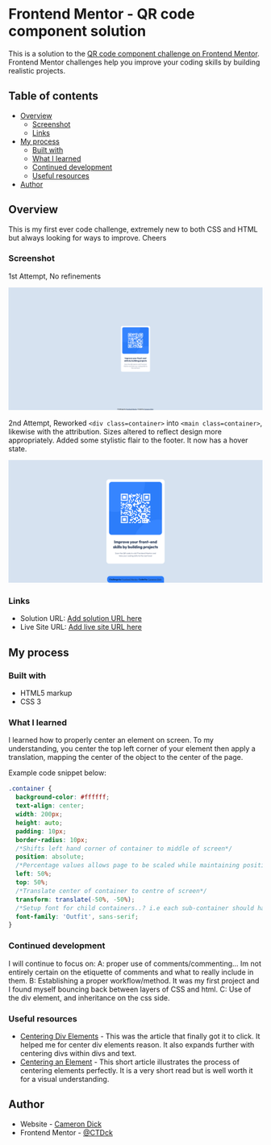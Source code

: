 # Frontend Mentor - QR code component solution

This is a solution to the [QR code component challenge on Frontend Mentor](https://www.frontendmentor.io/challenges/qr-code-component-iux_sIO_H). Frontend Mentor challenges help you improve your coding skills by building realistic projects. 

## Table of contents

- [Overview](#overview)
  - [Screenshot](#screenshot)
  - [Links](#links)
- [My process](#my-process)
  - [Built with](#built-with)
  - [What I learned](#what-i-learned)
  - [Continued development](#continued-development)
  - [Useful resources](#useful-resources)
- [Author](#author)

## Overview

This is my first ever code challenge, extremely new to both CSS and HTML but always looking for ways to improve. Cheers

### Screenshot

1st Attempt, No refinements

![](./final-solution.png)

2nd Attempt, Reworked `<div class=container>` into `<main class=container>`, likewise with the attribution. Sizes altered to reflect design more appropriately. Added some stylistic flair to the footer. It now has a hover state. 

![](./solution-rework.png)

### Links

- Solution URL: [Add solution URL here](https://github.com/CTDck/QR-code-challenge)
- Live Site URL: [Add live site URL here](https://ctdck.github.io/QR-code-challenge/)

## My process

### Built with

- HTML5 markup
- CSS 3

### What I learned

I learned how to properly center an element on screen.
To my understanding, you center the top left corner of your element then apply a translation, mapping the center of the object to the center of the page.

Example code snippet below:

```css
.container {
  background-color: #ffffff;
  text-align: center;
  width: 200px;
  height: auto;
  padding: 10px;
  border-radius: 10px;
  /*Shifts left hand corner of container to middle of screen*/
  position: absolute;
  /*Percentage values allows page to be scaled while maintaining position*/
  left: 50%;
  top: 50%;
  /*Translate center of container to centre of screen*/
  transform: translate(-50%, -50%);
  /*Setup font for child containers..? i.e each sub-container should have font family [name]*/
  font-family: 'Outfit', sans-serif;
}
```

### Continued development

I will continue to focus on: 
    A: proper use of comments/commenting... Im not entirely certain on the etiquette of comments and what to really include in them.
    B: Establishing a proper workflow/method. It was my first project and I found myself bouncing back between layers of CSS and html.
    C: Use of the div element, and inheritance on the css side.

### Useful resources

- [Centering Div Elements](https://blog.hubspot.com/website/center-div-css) - This was the article that finally got it to click. It helped me for center div elements reason. It also expands further with centering divs within divs and text.
- [Centering an Element](https://css-tricks.com/quick-css-trick-how-to-center-an-object-exactly-in-the-center/) - This short article illustrates the process of centering elements perfectly. It is a very short read but is well worth it for a visual understanding.

## Author

- Website - [Cameron Dick](https://ctdck.github.io/CurriculumVitae/)
- Frontend Mentor - [@CTDck](https://www.frontendmentor.io/profile/CTDck)
